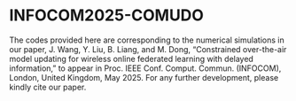 # INFOCOM2025-COMUDO
The codes provided here are corresponding to the numerical simulations in our paper, J. Wang, Y. Liu, B. Liang, and M. Dong, “Constrained over-the-air model updating for wireless online federated learning with delayed information,” to appear in Proc. IEEE Conf. Comput. Commun. (INFOCOM), London, United Kingdom, May 2025. For any further development, please kindly cite our paper.
